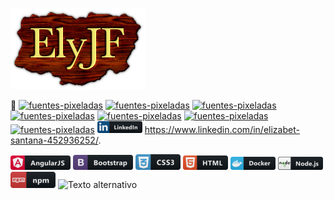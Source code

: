 ![Texto alternativo](https://github.com/ElyJF/ElyJF/blob/main/cooltext438407477964164.png)

👋 <a href="https://fontmeme.com/es/fuentes-pixeladas/"><img src="https://fontmeme.com/permalink/230627/21028582d965fd70f7ea662864e290f8.png" alt="fuentes-pixeladas" border="0"></a>
<a href="https://fontmeme.com/es/fuentes-pixeladas/"><img src="https://fontmeme.com/permalink/230627/4a96ee3a49effba4ad445b802c6b530d.png" alt="fuentes-pixeladas" border="0"></a>
<a href="https://fontmeme.com/es/fuentes-pixeladas/"><img src="https://fontmeme.com/permalink/230627/785e836b26344253cd583c9cfdd7e1b4.png" alt="fuentes-pixeladas" border="0"></a>
<a href="https://fontmeme.com/es/fuentes-pixeladas/"><img src="https://fontmeme.com/permalink/230627/ecf71f5168c2cde92562784dcfebdae0.png" alt="fuentes-pixeladas" border="0"></a>
<a href="https://fontmeme.com/es/fuentes-pixeladas/"><img src="https://fontmeme.com/permalink/230627/5f0de220689532ba262415091f4713cd.png" alt="fuentes-pixeladas" border="0"></a>
<a href="https://fontmeme.com/es/fuentes-pixeladas/"><img src="https://fontmeme.com/permalink/230627/41ed949727b3ad4bae9c53212db9cf88.png" alt="fuentes-pixeladas" border="0"></a>
<a href="https://fontmeme.com/es/fuentes-pixeladas/"><img src="https://fontmeme.com/permalink/230627/d3a9e39332328eac802709261dd9595e.png" alt="fuentes-pixeladas" border="0"></a> ![Texto alternativo](https://github.com/ElyJF/ElyJF/blob/main/linkedin_button_icon_151847.png) https://www.linkedin.com/in/elizabet-santana-452936252/.


![Texto alternativo](https://github.com/ElyJF/ElyJF/blob/main/angular_button_icon_151960%20(1).png)    ![Texto alternativo](https://github.com/ElyJF/ElyJF/blob/main/bootstrap_button_icon_151958%20(1).png)    ![Texto alternativo](https://github.com/ElyJF/ElyJF/blob/main/css_button_icon_151935.png)    ![Texto alternativo](https://github.com/ElyJF/ElyJF/blob/main/html_button_icon_151929%20(1).png)    ![Texto alternativo](https://github.com/ElyJF/ElyJF/blob/main/docker_button_icon_151885.png)    ![Texto alternativo](https://github.com/ElyJF/ElyJF/blob/main/nodejs_button_icon_151951.png) ![Texto alternativo](https://github.com/ElyJF/ElyJF/blob/main/npm_button_icon_151891.png)
![Texto alternativo]()
